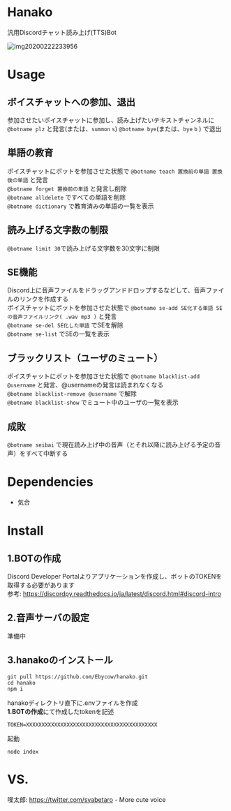 # Hanako
汎用Discordチャット読み上げ(TTS)Bot

![img20200222233956](https://user-images.githubusercontent.com/18446038/75094313-4a370d80-55cd-11ea-9af1-71cec1bf1d20.png)

# Usage
## ボイスチャットへの参加、退出
参加させたいボイスチャットに参加し、読み上げたいテキストチャンネルに`@botname plz` と発言(または、`summon` `s`)
`@botname bye`(または、`bye` `b` ) で退出

## 単語の教育
ボイスチャットにボットを参加させた状態で `@botname teach 置換前の単語 置換後の単語` と発言  
`@botname forget 置換前の単語` と発言し削除  
`@botname alldelete` ですべての単語を削除  
`@botname dictionary` で教育済みの単語の一覧を表示

## 読み上げる文字数の制限
`@botname limit 30`で読み上げる文字数を30文字に制限
 
## SE機能
Discord上に音声ファイルをドラッグアンドドロップするなどして、音声ファイルのリンクを作成する  
ボイスチャットにボットを参加させた状態で `@botname se-add SE化する単語 SEの音声ファイルリンク( .wav mp3 )` と発言  
`@botname se-del SE化した単語` でSEを解除  
`@botname se-list` でSEの一覧を表示
 
## ブラックリスト（ユーザのミュート）
ボイスチャットにボットを参加させた状態で `@botname blacklist-add @username` と発言、@usernameの発言は読まれなくなる  
`@botname blacklist-remove @username` で解除  
`@botname blacklist-show` でミュート中のユーザの一覧を表示
 
## 成敗
`@botname seibai` で現在読み上げ中の音声（とそれ以降に読み上げる予定の音声）をすべて中断する

# Dependencies
* 気合

# Install
## 1.BOTの作成
Discord Developer Portalよりアプリケーションを作成し、ボットのTOKENを取得する必要があります  
参考: https://discordpy.readthedocs.io/ja/latest/discord.html#discord-intro

## 2.音声サーバの設定
準備中

## 3.hanakoのインストール
```
git pull https://github.com/Ebycow/hanako.git
cd hanako
npm i
```

hanakoディレクトリ直下に.envファイルを作成  
**1.BOTの作成**にて作成したtokenを記述
```
TOKEN=XXXXXXXXXXXXXXXXXXXXXXXXXXXXXXXXXXXXXXXXXX
```

起動
```
node index
```

# VS.
喋太郎: https://twitter.com/syabetaro - More cute voice
